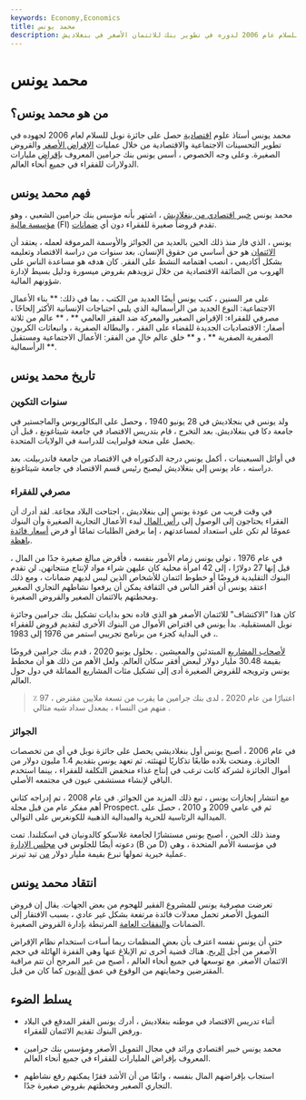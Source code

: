 ```yaml
---
keywords: Economy,Economics
title: محمد يونس
description: محمد يونس أستاذ اقتصاد حصل على جائزة نوبل للسلام عام 2006 لدوره في تطوير بنك للائتمان الأصغر في بنغلاديش.
---
```


# محمد يونس
## من هو محمد يونس؟

محمد يونس أستاذ علوم [اقتصادية](/economics) حصل على جائزة نوبل للسلام لعام 2006 لجهوده في تطوير التحسينات الاجتماعية والاقتصادية من خلال عمليات [الإقراض الأصغر](/microcredit) والقروض الصغيرة. وعلى وجه الخصوص ، أسس يونس بنك جرامين المعروف [بإقراض](/loan) مليارات الدولارات للفقراء في جميع أنحاء العالم.

## فهم محمد يونس

محمد يونس [خبير اقتصادي من بنغلاديش](/economist) ، اشتهر بأنه مؤسس بنك جرامين الشعبي ، وهو [مؤسسة مالية](/financialinstitution) (FI) تقدم قروضاً صغيرة للفقراء دون أي [ضمانات](/collateral).

يونس ، الذي فاز منذ ذلك الحين بالعديد من الجوائز والأوسمة المرموقة لعمله ، يعتقد أن [الائتمان](/credit) هو حق أساسي من حقوق الإنسان. بعد سنوات من دراسة الاقتصاد وتعليمه بشكل أكاديمي ، انصب اهتمامه النشط على الفقر. كان هدفه هو مساعدة الناس على الهروب من الضائقة الاقتصادية من خلال تزويدهم بقروض ميسورة ودليل بسيط لإدارة شؤونهم المالية.

على مر السنين ، كتب يونس أيضًا العديد من الكتب ، بما في ذلك: ** بناء الأعمال الاجتماعية: النوع الجديد من الرأسمالية الذي يلبي احتياجات الإنسانية الأكثر إلحاحًا ، مصرفي للفقراء: الإقراض الصغير والمعركة ضد الفقر العالمي ** ، ** عالم من ثلاثة أصفار: الاقتصاديات الجديدة للقضاء على الفقر ، والبطالة الصفرية ، وانبعاثات الكربون الصفرية الصفرية ** ، و ** خلق عالم خالٍ من الفقر: الأعمال الاجتماعية ومستقبل الرأسمالية **.

## تاريخ محمد يونس

### سنوات التكوين

ولد يونس في بنجلاديش في 28 يونيو 1940 ، وحصل على البكالوريوس والماجستير في جامعة دكا في بنغلاديش. بعد التخرج ، قام بتدريس الاقتصاد في جامعة شيتاغونغ ، قبل أن يحصل على منحة فولبرايت للدراسة في الولايات المتحدة.

في أوائل السبعينيات ، أكمل يونس درجة الدكتوراه في الاقتصاد من جامعة فاندربيلت. بعد دراسته ، عاد يونس إلى بنغلاديش ليصبح رئيس قسم الاقتصاد في جامعة شيتاغونغ.

### مصرفي للفقراء

في وقت قريب من عودة يونس إلى بنغلاديش ، اجتاحت البلاد مجاعة. لقد أدرك أن الفقراء يحتاجون إلى الوصول إلى [رأس المال](/capital) لبدء الأعمال التجارية الصغيرة وأن البنوك عمومًا لم تكن على استعداد لمساعدتهم ، إما برفض الطلبات تمامًا أو فرض [أسعار فائدة باهظة](/interestrate).

في عام 1976 ، تولى يونس زمام الأمور بنفسه ، فأقرض مبالغ صغيرة جدًا من المال ، قيل إنها 27 دولارًا ، إلى 42 امرأة محلية كان عليهن شراء مواد لإنتاج منتجاتهن. لن تقدم البنوك التقليدية قروضًا أو خطوط ائتمان للأشخاص الذين ليس لديهم ضمانات ، ومع ذلك اعتقد يونس أن أفقر الناس في الثقافة يمكن أن يرفعوا نشاطهم التجاري الصغير ومحطتهم بالائتمان الصغير والقروض الصغيرة.

كان هذا "الاكتشاف" للائتمان الأصغر هو الذي قاده نحو بدايات تشكيل بنك جرامين وجائزة نوبل المستقبلية. بدأ يونس في اقتراض الأموال من البنوك الأخرى لتقديم قروض للفقراء ، في البداية كجزء من برنامج تجريبي استمر من 1976 إلى 1983.

[لأصحاب المشاريع](/entrepreneur) المبتدئين والمعيشين . بحلول يونيو 2020 ، قدم بنك جرامين قروضًا بقيمة 30.48 مليار دولار لبعض أفقر سكان العالم. ولعل الأهم من ذلك هو أن مخطط يونس وترويجه للقروض الصغيرة أدى إلى تشكيل مئات المشاريع المماثلة في دول حول العالم.

> اعتبارًا من عام 2020 ، لدى بنك جرامين ما يقرب من تسعة ملايين مقترض ، 97 ٪ منهم من النساء ، بمعدل سداد شبه مثالي .

>

### الجوائز

في عام 2006 ، أصبح يونس أول بنغلاديشي يحصل على جائزة نوبل في أي من تخصصات الجائزة. ومنحت بلاده طابعًا تذكاريًا لتهنئته. ثم تعهد يونس بتقديم 1.4 مليون دولار من أموال الجائزة لشركة كانت ترغب في إنتاج غذاء منخفض التكلفة للفقراء ، بينما استخدم الباقي لإنشاء مستشفى عيون في مجتمعه الأصلي.

مع انتشار إنجازات يونس ، تبع ذلك المزيد من الجوائز. في عام 2008 ، تم إدراجه كثاني أهم مفكر عام من قبل مجلة Prospect. ثم في عامي 2009 و 2010 ، حصل على الميدالية الرئاسية للحرية والميدالية الذهبية للكونغرس على التوالي.

ومنذ ذلك الحين ، أصبح يونس مستشارًا لجامعة غلاسكو كالدونيان في اسكتلندا. تمت دعوته أيضًا للجلوس في [مجلس الإدارة](/boardofdirectors) (B من D) في مؤسسة الأمم المتحدة ، وهي عملية خيرية تمولها تبرع بقيمة مليار دولار [من](/charitabledonation) تيد تيرنر.

## انتقاد محمد يونس

تعرضت مصرفية يونس للمشروع الفقير للهجوم من بعض الجهات. يقال إن قروض التمويل الأصغر تحمل معدلات فائدة مرتفعة بشكل غير عادي ، بسبب الافتقار إلى الضمانات [والنفقات العامة](/overhead) المرتبطة بإدارة القروض الصغيرة.

حتى أن يونس نفسه اعترف بأن بعض المنظمات ربما أساءت استخدام نظام الإقراض الأصغر من أجل [الربح](/profit). هناك قضية أخرى تم الإبلاغ عنها وهي القفزة الهائلة في حجم الائتمان الأصغر. مع توسعها في جميع أنحاء العالم ، أصبح من غير المرجح أن تتم مراقبة المقترضين وحمايتهم من الوقوع في عمق [الديون](/debt) كما كان من قبل.

## يسلط الضوء

- أثناء تدريس الاقتصاد في موطنه بنغلاديش ، أدرك يونس الفقر المدقع في البلاد ورفض البنوك تقديم الائتمان للفقراء.

- محمد يونس خبير اقتصادي ورائد في مجال التمويل الأصغر ومؤسس بنك جرامين المعروف بإقراض المليارات للفقراء في جميع أنحاء العالم.

- استجاب بإقراضهم المال بنفسه ، واثقًا من أن الأشد فقرًا يمكنهم رفع نشاطهم التجاري الصغير ومحطتهم بقروض صغيرة جدًا.

